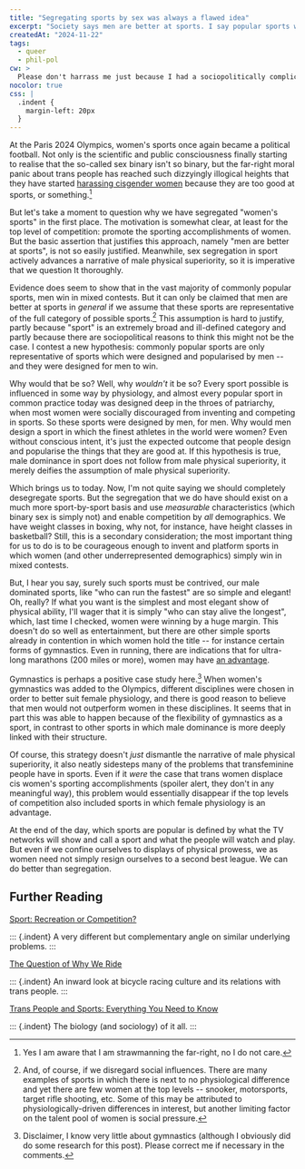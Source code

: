 ```yaml
---
title: "Segregating sports by sex was always a flawed idea"
excerpt: "Society says men are better at sports. I say popular sports were merely designed by men, for men."
createdAt: "2024-11-22"
tags:
  - queer
  - phil-pol
cw: >
  Please don't harrass me just because I had a sociopolitically complicated thought, kthxbye.
nocolor: true
css: |
  .indent {
    margin-left: 20px
  }
---
```


At the Paris 2024 Olympics, women's sports once again became a political
football. Not only is the scientific and public consciousness finally starting
to realise that the so-called sex binary isn't so binary, but the far-right
moral panic about trans people has reached such dizzyingly illogical heights
that they have started [harassing cisgender
women](https://edition.cnn.com/2024/08/02/sport/who-is-imane-khelif-olympic-boxer-intl/)
because they are too good at sports, or something.[^something]

[^something]: Yes I am aware that I am strawmanning the far-right, no I do not
    care.

But let's take a moment to question why we have segregated "women's sports" in
the first place. The motivation is somewhat clear, at least for the top level
of competition: promote the sporting accomplishments of women. But the basic
assertion that justifies this approach, namely "men are better at sports", is
not so easily justified. Meanwhile, sex segregation in sport actively advances
a narrative of male physical superiority, so it is imperative that we question
It thoroughly.

Evidence does seem to show that in the vast majority of commonly popular
sports, men win in mixed contests. But it can only be claimed that men are
better at sports in _general_ if we assume that these sports are representative
of the full category of possible sports.[^social] This assumption is hard to
justify, partly because "sport" is an extremely broad and ill-defined category
and partly because there are sociopolitical reasons to think this might not be
the case. I contest a new hypothesis: commonly popular sports are only
representative of sports which were designed and popularised by men -- and they
were designed for men to win.

[^social]: And, of course, if we disregard social influences. There are many
    examples of sports in which there is next to no physiological difference
    and yet there are few women at the top levels -- snooker, motorsports,
    target rifle shooting, etc. Some of this may be attributed to
    physiologically-driven differences in interest, but another limiting factor
    on the talent pool of women is social pressure.

Why would that be so? Well, why _wouldn't_ it be so? Every sport possible is
influenced in some way by physiology, and almost every popular sport in common
practice today was designed deep in the throes of patriarchy, when most women
were socially discouraged from inventing and competing in sports. So these
sports were designed by men, for men. Why would men design a sport in which the
finest athletes in the world were women? Even without conscious intent, it's
just the expected outcome that people design and popularise the things that
they are good at. If this hypothesis is true, male dominance in sport does not
follow from male physical superiority, it merely deifies the assumption of male
physical superiority.

Which brings us to today. Now, I'm not quite saying we should completely
desegregate sports. But the segregation that we do have should exist on a much
more sport-by-sport basis and use _measurable_ characteristics (which binary
sex is simply not) and enable competition by _all_ demographics. We have weight
classes in boxing, why not, for instance, have height classes in basketball?
Still, this is a secondary consideration; the most important thing for us to do
is to be courageous enough to invent and platform sports in which women (and
other underrepresented demographics) simply win in mixed contests.

But, I hear you say, surely such sports must be contrived, our male dominated
sports, like "who can run the fastest" are so simple and elegant! Oh, really?
If what you want is the simplest and most elegant show of physical ability,
I'll wager that it is simply "who can stay alive the longest", which, last time
I checked, women were winning by a huge margin. This doesn't do so well as
entertainment, but there are other simple sports already in contention in which
women hold the title -- for instance certain forms of gymnastics. Even in
running, there are indications that for ultra-long marathons (200 miles or
more), women may have [an advantage](https://runrepeat.com/state-of-ultra-running).

Gymnastics is perhaps a positive case study here.[^gymnastics] When women's
gymnastics was added to the Olympics, different disciplines were chosen in
order to better suit female physiology, and there is good reason to believe
that men would not outperform women in these disciplines. It seems that in part
this was able to happen because of the flexibility of gymnastics as a sport, in
contrast to other sports in which male dominance is more deeply linked with
their structure.

[^gymnastics]: Disclaimer, I know very little about gymnastics (although I
    obviously did do some research for this post). Please correct me if
    necessary in the comments.

Of course, this strategy doesn't _just_ dismantle the narrative of male
physical superiority, it also neatly sidesteps many of the problems that
transfeminine people have in sports. Even if it _were_ the case that trans
women displace cis women's sporting accomplishments (spoiler alert,
they don't in any meaningful way), this problem would essentially disappear if
the top levels of competition also included sports in which female physiology
is an advantage.

At the end of the day, which sports are popular is defined by what the TV
networks will show and call a sport and what the people will watch and play.
But even if we confine ourselves to displays of physical prowess, we as women
need not simply resign ourselves to a second best league. We can do better than
segregation.

## Further Reading

[Sport: Recreation or Competition?](https://tara-e-thoughts.blogspot.com/2024/08/sport-recreation-or-competition.html)

::: {.indent}
A very different but complementary angle on similar underlying problems.
:::

[The Question of Why We Ride](https://noahart.substack.com/p/the-question-of-why-we-ride)

::: {.indent}
An inward look at bicycle racing culture and its relations with trans people.
:::

[Trans People and Sports: Everything You Need to
Know](https://juliaserano.substack.com/p/trans-people-and-sports-everything)

::: {.indent}
The biology (and sociology) of it all.
:::
